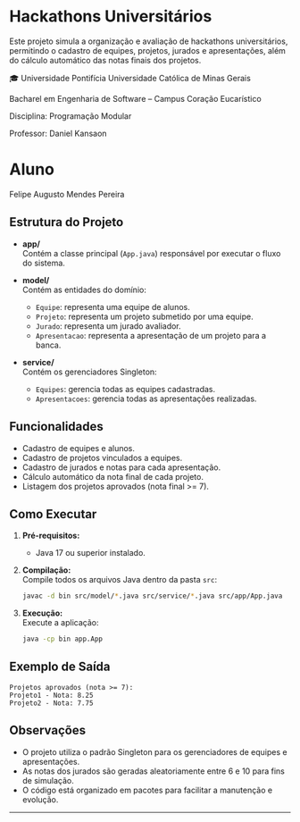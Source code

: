 # Hackathons Universitários

Este projeto simula a organização e avaliação de hackathons universitários, permitindo o cadastro de equipes, projetos, jurados e apresentações, além do cálculo automático das notas finais dos projetos.

🎓 Universidade Pontifícia Universidade Católica de Minas Gerais

Bacharel em Engenharia de Software – Campus Coração Eucarístico

Disciplina: Programação Modular

Professor: Daniel Kansaon

# Aluno

Felipe Augusto Mendes Pereira

## Estrutura do Projeto

- **app/**  
  Contém a classe principal (`App.java`) responsável por executar o fluxo do sistema.

- **model/**  
  Contém as entidades do domínio:  
  - `Equipe`: representa uma equipe de alunos.  
  - `Projeto`: representa um projeto submetido por uma equipe.  
  - `Jurado`: representa um jurado avaliador.  
  - `Apresentacao`: representa a apresentação de um projeto para a banca.

- **service/**  
  Contém os gerenciadores Singleton:  
  - `Equipes`: gerencia todas as equipes cadastradas.  
  - `Apresentacoes`: gerencia todas as apresentações realizadas.

## Funcionalidades

- Cadastro de equipes e alunos.
- Cadastro de projetos vinculados a equipes.
- Cadastro de jurados e notas para cada apresentação.
- Cálculo automático da nota final de cada projeto.
- Listagem dos projetos aprovados (nota final >= 7).

## Como Executar

1. **Pré-requisitos:**  
   - Java 17 ou superior instalado.

2. **Compilação:**  
   Compile todos os arquivos Java dentro da pasta `src`:
   ```sh
   javac -d bin src/model/*.java src/service/*.java src/app/App.java
   ```

3. **Execução:**  
   Execute a aplicação:
   ```sh
   java -cp bin app.App
   ```

## Exemplo de Saída

```
Projetos aprovados (nota >= 7):
Projeto1 - Nota: 8.25
Projeto2 - Nota: 7.75
```

## Observações

- O projeto utiliza o padrão Singleton para os gerenciadores de equipes e apresentações.
- As notas dos jurados são geradas aleatoriamente entre 6 e 10 para fins de simulação.
- O código está organizado em pacotes para facilitar a manutenção e evolução.

---